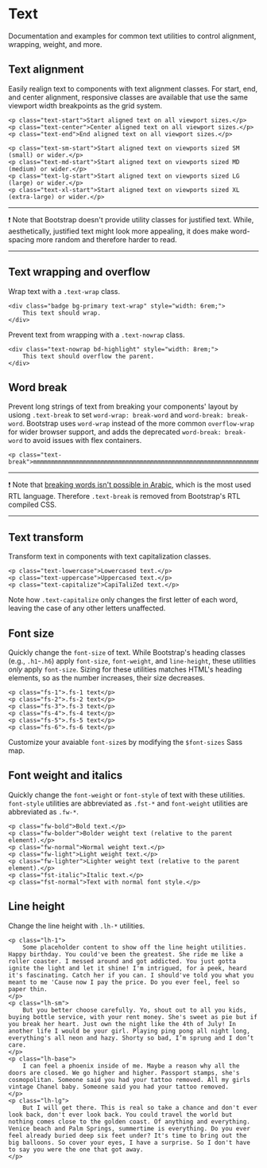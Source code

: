 # Text

Documentation and examples for common text utilities to control alignment, wrapping, weight, and more.

## Text alignment

Easily realign text to components with text alignment classes. For start, end, and center alignment, responsive classes are available that use the same viewport width breakpoints as the grid system.
```
<p class="text-start">Start aligned text on all viewport sizes.</p>
<p class="text-center">Center aligned text on all viewport sizes.</p>
<p class="text-end">End aligned text on all viewport sizes.</p>

<p class="text-sm-start">Start aligned text on viewports sized SM (small) or wider.</p>
<p class="text-md-start">Start aligned text on viewports sized MD (medium) or wider.</p>
<p class="text-lg-start">Start aligned text on viewports sized LG (large) or wider.</p>
<p class="text-xl-start">Start aligned text on viewports sized XL (extra-large) or wider.</p>
```

<hr>

:exclamation: Note that Bootstrap doesn't provide utility classes for justified text. While, aesthetically, justified text might look more appealing, it does make word-spacing more random and therefore harder to read.

<hr>

## Text wrapping and overflow

Wrap text with a `.text-wrap` class.
```
<div class="badge bg-primary text-wrap" style="width: 6rem;">
    This text should wrap.
</div>
```
Prevent text from wrapping with a `.text-nowrap` class.
```
<div class="text-nowrap bd-highlight" style="width: 8rem;">
    This text should overflow the parent.
</div>
```

## Word break

Prevent long strings of text from breaking your components' layout by usiong `.text-break` to set `word-wrap: break-word` and `word-break: break-word`. Bootstrap uses `word-wrap` instead of the more common `overflow-wrap` for wider browser support, and adds the deprecated `word-break: break-word` to avoid issues with flex containers.
```
<p class="text-break">mmmmmmmmmmmmmmmmmmmmmmmmmmmmmmmmmmmmmmmmmmmmmmmmmmmmmmmmmmmmmmmmmmmmmmmmmmmmmmmmmmmmmmmmmmmmmmmmmmm</p>
```

<hr>

:exclamation: Note that [breaking words isn't possible in Arabic](), which is the most used RTL language. Therefore `.text-break` is removed from Bootstrap's RTL compiled CSS.

<hr>

## Text transform

Transform text in components with text capitalization classes.
```
<p class="text-lowercase">Lowercased text.</p>
<p class="text-uppercase">Uppercased text.</p>
<p class="text-capitalize">CapiTaliZed text.</p>
```
Note how `.text-capitalize` only changes the first letter of each word, leaving the case of any other letters unaffected.

## Font size

Quickly change the `font-size` of text. While Bootstrap's heading classes (e.g., `.h1`-`.h6`) apply `font-size`, `font-weight`, and `line-height`, these utilities *only* apply `font-size`. Sizing for these utilities matches HTML's heading elements, so as the number increases, their size decreases.
```
<p class="fs-1">.fs-1 text</p>
<p class="fs-2">.fs-2 text</p>
<p class="fs-3">.fs-3 text</p>
<p class="fs-4">.fs-4 text</p>
<p class="fs-5">.fs-5 text</p>
<p class="fs-6">.fs-6 text</p>
```
Customize your avaiable `font-size`s by modifying the `$font-sizes` Sass map.

## Font weight and italics

Quickly change the `font-weight` or `font-style` of text with these utilities. `font-style` utilities are abbreviated as `.fst-*` and `font-weight` utilities are abbreviated as `.fw-*`.
```
<p class="fw-bold">Bold text.</p>
<p class="fw-bolder">Bolder weight text (relative to the parent element).</p>
<p class="fw-normal">Normal weight text.</p>
<p class="fw-light">Light weight text.</p>
<p class="fw-lighter">Lighter weight text (relative to the parent element).</p>
<p class="fst-italic">Italic text.</p>
<p class="fst-normal">Text with normal font style.</p>
```

## Line height

Change the line height with `.lh-*` utilities.
```
<p class="lh-1">
    Some placeholder content to show off the line height utilities. Happy birthday. You could've been the greatest. She ride me like a roller coaster. I messed around and got addicted. You just gotta ignite the light and let it shine! I'm intrigued, for a peek, heard it's fascinating. Catch her if you can. I should've told you what you meant to me 'Cause now I pay the price. Do you ever feel, feel so paper thin.
</p>
<p class="lh-sm">
    But you better choose carefully. Yo, shout out to all you kids, buying bottle service, with your rent money. She's sweet as pie but if you break her heart. Just own the night like the 4th of July! In another life I would be your girl. Playing ping pong all night long, everything's all neon and hazy. Shorty so bad, I’m sprung and I don’t care.
</p>
<p class="lh-base">
    I can feel a phoenix inside of me. Maybe a reason why all the doors are closed. We go higher and higher. Passport stamps, she's cosmopolitan. Someone said you had your tattoo removed. All my girls vintage Chanel baby. Someone said you had your tattoo removed.
</p>
<p class="lh-lg">
    But I will get there. This is real so take a chance and don't ever look back, don't ever look back. You could travel the world but nothing comes close to the golden coast. Of anything and everything. Venice beach and Palm Springs, summertime is everything. Do you ever feel already buried deep six feet under? It's time to bring out the big balloons. So cover your eyes, I have a surprise. So I don't have to say you were the one that got away.
</p>
```